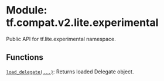 <div itemscope itemtype="http://developers.google.com/ReferenceObject">
<meta itemprop="name" content="tf.compat.v2.lite.experimental" />
<meta itemprop="path" content="Stable" />
</div>

# Module: tf.compat.v2.lite.experimental

Public API for tf.lite.experimental namespace.

<!-- Placeholder for "Used in" -->


## Functions

[`load_delegate(...)`](../../../../tf/lite/experimental/load_delegate.md): Returns loaded Delegate object.

